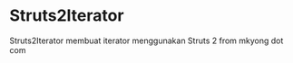 Struts2Iterator
===============

Struts2Iterator membuat iterator menggunakan Struts 2 from mkyong dot com